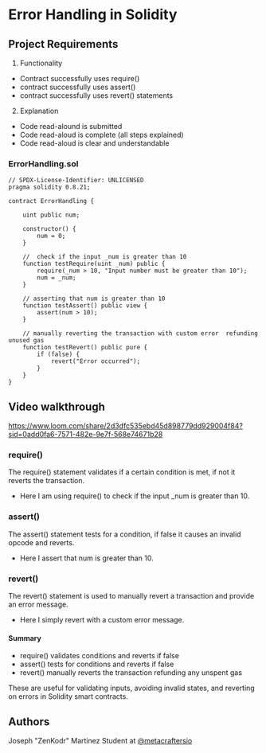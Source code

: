# Error Handling in Solidity

## Project Requirements

1. Functionality
 * Contract successfully uses require()
 * contract successfully uses assert()
 * contract successfully uses revert() statements
2. Explanation
 * Code read-alound is submitted
 * Code read-aloud is complete (all steps explained)
 * Code read-aloud is clear and understandable

### ErrorHandling.sol

```Solidity
// SPDX-License-Identifier: UNLICENSED
pragma solidity 0.8.21;

contract ErrorHandling {

    uint public num;

    constructor() {
        num = 0;
    }

    //  check if the input _num is greater than 10
    function testRequire(uint _num) public {
        require(_num > 10, "Input number must be greater than 10");
        num = _num;
    }

    // asserting that num is greater than 10
    function testAssert() public view {
        assert(num > 10);
    }

    // manually reverting the transaction with custom error  refunding unused gas
    function testRevert() public pure {
        if (false) {
            revert("Error occurred");
        }
    }
}

```
## Video walkthrough

https://www.loom.com/share/2d3dfc535ebd45d898779dd929004f84?sid=0add0fa6-7571-482e-9e7f-568e74671b28

###  require() 
The require() statement validates if a certain condition is met, if not it reverts the transaction.
* Here I am using require() to check if the input _num is greater than 10.

### assert()

The assert() statement tests for a condition, if false it causes an invalid opcode and reverts. 
* Here I assert that num is greater than 10.

### revert()

The revert() statement is used to manually revert a transaction and provide an error message.
* Here I simply revert with a custom error message.

#### Summary

   * require() validates conditions and reverts if false
   * assert() tests for conditions and reverts if false
   * revert() manually reverts the transaction refunding any unspent gas

These are useful for validating inputs, avoiding invalid states, and reverting on errors in Solidity smart contracts.

## Authors

Joseph "ZenKodr" Martinez 
Student at [@metacraftersio](https://twitter.com/metacraftersio)
